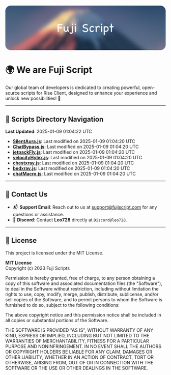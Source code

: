 ![Banner](.github/b.webp)

# 🌍 **We are Fuji Script**

Our global team of developers is dedicated to creating powerful, open-source scripts for Rise Client, designed to enhance your experience and unlock new possibilities! 🌟

---
<!-- SCRIPTS_NAVIGATION_START -->
## 📂 **Scripts Directory Navigation**

**Last Updated**: 2025-01-09 01:04:22 UTC

- **[SilentAura.js](scripts/SilentAura.js)**: Last modified on 2025-01-09 01:04:20 UTC
- **[ChatBypass.js](scripts/ChatBypass.js)**: Last modified on 2025-01-09 01:04:20 UTC
- **[jetpackFly.js](scripts/jetpackFly.js)**: Last modified on 2025-01-09 01:04:20 UTC
- **[velocityHylex.js](scripts/velocityHylex.js)**: Last modified on 2025-01-09 01:04:20 UTC
- **[chestxray.js](scripts/chestxray.js)**: Last modified on 2025-01-09 01:04:20 UTC
- **[bedxray.js](scripts/bedxray.js)**: Last modified on 2025-01-09 01:04:20 UTC
- **[chatMacro.js](scripts/chatMacro.js)**: Last modified on 2025-01-09 01:04:20 UTC

<!-- SCRIPTS_NAVIGATION_END -->

---

## 💬 **Contact Us**  
- 📬 **Support Email**: Reach out to us at [support@fujiscript.com](mailto:support@fujiscript.com) for any questions or assistance.  
- 💬 **Discord**: Contact **Leo728** directly at `Discord@leo728`.

---

## 📜 **License**

This project is licensed under the MIT License.  

**MIT License**  
Copyright (c) 2023 Fuji Scripts  

Permission is hereby granted, free of charge, to any person obtaining a copy of this software and associated documentation files (the "Software"), to deal in the Software without restriction, including without limitation the rights to use, copy, modify, merge, publish, distribute, sublicense, and/or sell copies of the Software, and to permit persons to whom the Software is furnished to do so, subject to the following conditions:  

The above copyright notice and this permission notice shall be included in all copies or substantial portions of the Software.  

THE SOFTWARE IS PROVIDED "AS IS", WITHOUT WARRANTY OF ANY KIND, EXPRESS OR IMPLIED, INCLUDING BUT NOT LIMITED TO THE WARRANTIES OF MERCHANTABILITY, FITNESS FOR A PARTICULAR PURPOSE AND NONINFRINGEMENT. IN NO EVENT SHALL THE AUTHORS OR COPYRIGHT HOLDERS BE LIABLE FOR ANY CLAIM, DAMAGES OR OTHER LIABILITY, WHETHER IN AN ACTION OF CONTRACT, TORT OR OTHERWISE, ARISING FROM, OUT OF OR IN CONNECTION WITH THE SOFTWARE OR THE USE OR OTHER DEALINGS IN THE SOFTWARE.  
